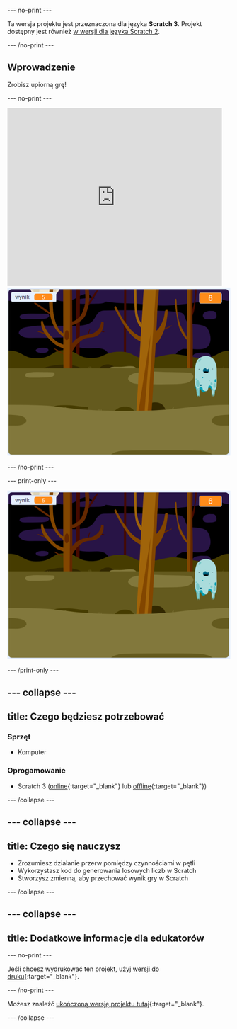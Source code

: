 --- no-print ---

Ta wersja projektu jest przeznaczona dla języka **Scratch 3**. Projekt dostępny jest również [w wersji dla języka Scratch 2](https://projects.raspberrypi.org/pl-PL/projects/ghostbusters-scratch2).

--- /no-print ---

## Wprowadzenie

Zrobisz upiorną grę!

--- no-print ---

<div class="scratch-preview">
  <iframe allowtransparency="true" width="485" height="402" src="https://scratch.mit.edu/projects/embed/345405487/?autostart=false" frameborder="0" scrolling="no"></iframe>
  <img src="images/showcase-static.png">
</div>

--- /no-print ---

--- print-only ---

![prezentacja](images/showcase-static.png)

--- /print-only ---

--- collapse ---
---
title: Czego będziesz potrzebować
---

### Sprzęt

- Komputer

### Oprogamowanie

- Scratch 3 ([online](https://rpf.io/scratchon){:target="_blank"} lub [offline](https://rpf.io/scratchoff){:target="_blank"})

--- /collapse ---

--- collapse ---
---
title: Czego się nauczysz
---

- Zrozumiesz działanie przerw pomiędzy czynnościami w pętli
- Wykorzystasz kod do generowania losowych liczb w Scratch
- Stworzysz zmienną, aby przechować wynik gry w Scratch

--- /collapse ---

--- collapse ---
---
title: Dodatkowe informacje dla edukatorów
---

--- no-print ---

Jeśli chcesz wydrukować ten projekt, użyj [wersji do druku](https://projects.raspberrypi.org/pl-PL/projects/ghostbusters/print){:target="_blank"}.

--- /no-print ---

Możesz znaleźć [ukończoną wersję projektu tutaj](https://rpf.io/p/pl-PL/ghostbusters-get){:target="_blank"}.

--- /collapse ---
